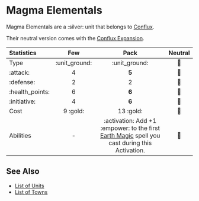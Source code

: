 # Magma Elementals

Magma Elementals are a :silver: unit that belongs to [Conflux](../towns/conflux.md).

Their neutral version comes with the [Conflux Expansion](../content.md).


| Statistics | Few | Pack | Neutral |
| :--- | :---: | :---: | :---: |
| Type | :unit_ground: | :unit_ground: | 🚧 |
| :attack: | 4 | **5** | 🚧 |
| :defense: | 2 | 2 | 🚧 |
| :health_points: | 6 | **6** | 🚧 |
| :initiative: | 4 | **6** | 🚧 |
| Cost | 9 :gold: | 13 :gold: | 🚧 |
| Abilities | - | :activation: Add +1 :empower: to the first [Earth Magic](../spells/school_of_earth_magic.md) spell you cast during this Activation. | 🚧 |


## See Also

- [List of Units](index.md)
- [List of Towns](../towns/index.md)
